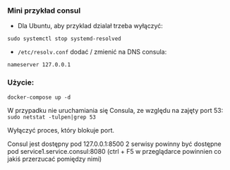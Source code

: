 ### Mini przykład consul

- Dla Ubuntu, aby przyklad dzialał trzeba wyłączyć:

`sudo systemctl stop systemd-resolved`

- `/etc/resolv.conf` dodać / zmienić na DNS consula:

`nameserver 127.0.0.1`

### Użycie:
`docker-compose up -d`

W przypadku nie uruchamiania się Consula, ze względu na zajęty port 53:
`sudo netstat -tulpen|grep 53`

Wyłączyć proces, który blokuje port.

Consul jest dostępny pod 127.0.0.1:8500
2 serwisy powinny być dostępne pod service1.service.consul:8080 (ctrl + F5 w przeglądarce powinnien co jakiś przerzucać pomiędzy nimi)






